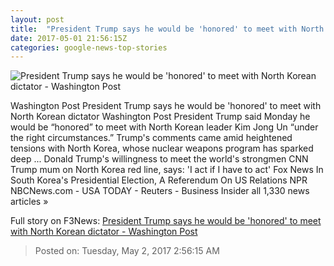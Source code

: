 ```yaml
---
layout: post
title:  "President Trump says he would be 'honored' to meet with North Korean dictator - Washington Post"
date: 2017-05-01 21:56:15Z
categories: google-news-top-stories
---
```


![President Trump says he would be 'honored' to meet with North Korean dictator - Washington Post](https://img.washingtonpost.com/rf/image_1484w/2010-2019/WashingtonPost/2017/05/01/National-Politics/Images/AFP_NN8J0.jpg)

Washington Post President Trump says he would be 'honored' to meet with North Korean dictator Washington Post President Trump said Monday he would be “honored” to meet with North Korean leader Kim Jong Un “under the right circumstances.” Trump's comments came amid heightened tensions with North Korea, whose nuclear weapons program has sparked deep ... Donald Trump's willingness to meet the world's strongmen CNN Trump mum on North Korea red line, says: 'I act if I have to act' Fox News In South Korea's Presidential Election, A Referendum On US Relations NPR NBCNews.com - USA TODAY - Reuters - Business Insider all 1,330 news articles »


Full story on F3News: [President Trump says he would be 'honored' to meet with North Korean dictator - Washington Post](http://www.f3nws.com/n/2JvaaD)

> Posted on: Tuesday, May 2, 2017 2:56:15 AM
